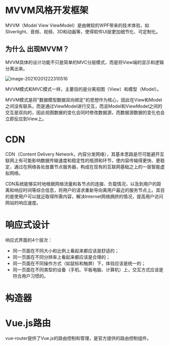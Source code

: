 # MVVM风格开发框架

MVVM（Model View ViewModel）是由微软的WPF带来的技术体验，如Sliverlight、音频、视频、3D和动画等，使得软件UI层更加细节化、可定制化。



## 为什么 出现MVVM？

MVVM具体的设计功能不只是简单的MVC分层模式，而是将View端的显示和逻辑分离出来。

![image-20210201222310516](http://lovebetterworld.com/image-20210201222310516.png)



MVVM模式和MVC模式一样，主要目的是分离视图（View）和模型（Model）。



MVVM模式是将"数据模型数据双向绑定"的思想作为核心，因此在View和Model之间没有联系，而是通过ViewModel进行交互，而且Model和ViewModel之间的交互是双向的，因此视图数据的变化会同时修改数据源，而数据源数据的变化也会立即反应到View上。



# CDN

CDN（Content Delivery Network，内容分发网络），其基本思路是尽可能避开互联网上有可能影响数据传输速度和稳定性的瓶颈和环节，使内容传输得更快、更稳定，通过在网络各处放置节点服务器，构成在现有的互联网基础之上的一层智能虚拟网络。



CDN系统能够实时地根据网络流量和各节点的连接、负载情况，以及到用户的距离和响应时间等综合信息，将用户的请求重新导向离用户最近的服务节点上。其目的是使用户可以就近取得所需内容，解决Internet网络拥挤的情况，提高用户访问网站的响应速度。



# 响应式设计

响应式界面的4个层次：

- 同一页面在不同大小和比例上看起来都应该是舒适的；
- 同一页面在不同分辨率上看起来都应该是合理的；
- 同一页面在不同操作方式（如鼠标和触屏）下，体验应该是统一的；
- 同一页面在不同类型的设备（手机、平板电脑、计算机）上，交互方式应该是符合用户习惯的。



# 构造器





# Vue.js路由

vue-router提供了Vue.js的路由控制和管理，是官方提供的路由控制组件。